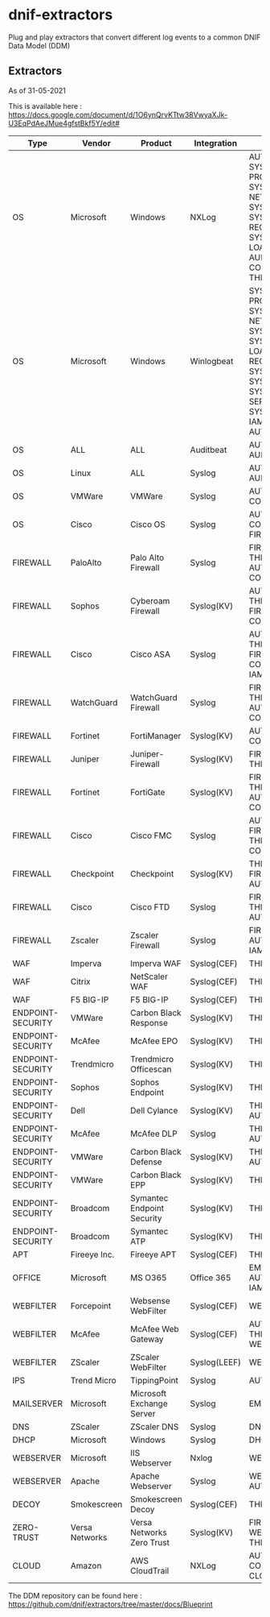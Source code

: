 # dnif-extractors
Plug and play extractors that convert different log events to a common DNIF Data Model (DDM)

## Extractors
As of 31-05-2021

This is available here : https://docs.google.com/document/d/1O6ynQrvKTtw38VwyaXJk-U3EqPdAeJMue4gfstBkf5Y/edit#

| Type              | Vendor         | Product                    | Integration  | Stream                                                                                                                                                    |
| ----------------- | -------------- | -------------------------- | ------------ | --------------------------------------------------------------------------------------------------------------------------------------------------------- |
| OS                | Microsoft      | Windows                    | NXLog        | AUTHENTICATION, SYSMON-PROCESS, SYSMON-NETWORK, SYSMON-FILE, SYSMON-REGISTRY, SYSMON-IMAGE-LOAD, WIN-AUDIT, CONFIGURATION, THREAT, IAM                    |
| OS                | Microsoft      | Windows                    | Winlogbeat   | SYSMON-PROCESS, SYSMON-NETWORK, SYSMON-FILE, SYSMON-IMAGE-LOAD, SYSMON-REGISTRY, SYSMON-WMI, SYSMON-PIPE, SYSMON-SERVICE, SYSMON-DNS, IAM, AUTHENTICATION |
| OS                | ALL            | ALL                        | Auditbeat    | AUTHENTICATION, AUDITD                                                                                                                                    |
| OS                | Linux          | ALL                        | Syslog       | AUTHENTICATION, AUDITD, IAM                                                                                                                               |
| OS                | VMWare         | VMWare                     | Syslog       | AUTHENTICATION, CONFIGURATION                                                                                                                             |
| OS                | Cisco          | Cisco OS                   | Syslog       | AUTHENTICATION, CONFIGURATION, FIREWALL, IAM                                                                                                              |
| FIREWALL          | PaloAlto       | Palo Alto Firewall         | Syslog       | FIREWALL, THREAT, AUTHENTICATION, CONFIGURATION                                                                                                           |
| FIREWALL          | Sophos         | Cyberoam Firewall          | Syslog(KV)   | AUTHENTICATION, THREAT, FIREWALL, IAM, CONFIGURATION                                                                                                      |
| FIREWALL          | Cisco          | Cisco ASA                  | Syslog       | AUTHENTICATION, THREAT, FIREWALL, CONFIGURATION, IAM                                                                                                      |
| FIREWALL          | WatchGuard     | WatchGuard Firewall        | Syslog       | FIREWALL, THREAT, AUTHENTICATION, CONFIGURATION                                                                                                           |
| FIREWALL          | Fortinet       | FortiManager               | Syslog(KV)   | AUTHENTICATION, CONFIGURATION                                                                                                                             |
| FIREWALL          | Juniper        | Juniper-Firewall           | Syslog(KV)   | FIREWALL, THREAT                                                                                                                                          |
| FIREWALL          | Fortinet       | FortiGate                  | Syslog(KV)   | FIREWALL, THREAT, AUTHENTICATION, CONFIGURATION                                                                                                           |
| FIREWALL          | Cisco          | Cisco FMC                  | Syslog       | AUTHENTICATION, FIREWALL, THREAT, CONFIGURATION                                                                                                           |
| FIREWALL          | Checkpoint     | Checkpoint                 | Syslog(KV)   | THREAT, FIREWALL, AUTHENTICATION                                                                                                                          |
| FIREWALL          | Cisco          | Cisco FTD                  | Syslog       | FIREWALL, THREAT, AUTHENTICATION                                                                                                                          |
| FIREWALL          | Zscaler        | Zscaler Firewall           | Syslog       | FIREWALL, AUTHENTICATION, IAM, THREAT                                                                                                                     |
| WAF               | Imperva        | Imperva WAF                | Syslog(CEF)  | THREAT                                                                                                                                                    |
| WAF               | Citrix         | NetScaler WAF              | Syslog(CEF)  | THREAT                                                                                                                                                    |
| WAF               | F5 BIG-IP      | F5 BIG-IP                  | Syslog(CEF)  | THREAT                                                                                                                                                    |
| ENDPOINT-SECURITY | VMWare         | Carbon Black Response      | Syslog(KV)   | THREAT                                                                                                                                                    |
| ENDPOINT-SECURITY | McAfee         | McAfee EPO                 | Syslog(KV)   | THREAT                                                                                                                                                    |
| ENDPOINT-SECURITY | Trendmicro     | Trendmicro Officescan      | Syslog(KV)   | THREAT                                                                                                                                                    |
| ENDPOINT-SECURITY | Sophos         | Sophos Endpoint            | Syslog(KV)   | THREAT, IAM                                                                                                                                               |
| ENDPOINT-SECURITY | Dell           | Dell Cylance               | Syslog(KV)   | THREAT, IAM, AUTHENTICATION                                                                                                                               |
| ENDPOINT-SECURITY | McAfee         | McAfee DLP                 | Syslog       | THREAT, AUTHENTICATION                                                                                                                                    |
| ENDPOINT-SECURITY | VMWare         | Carbon Black Defense       | Syslog(KV)   | THREAT, AUTHENTICATION                                                                                                                                    |
| ENDPOINT-SECURITY | VMWare         | Carbon Black EPP           | Syslog(KV)   | THREAT                                                                                                                                                    |
| ENDPOINT-SECURITY | Broadcom       | Symantec Endpoint Security | Syslog(KV)   | THREAT                                                                                                                                                    |
| ENDPOINT-SECURITY | Broadcom       | Symantec ATP               | Syslog(KV)   | THREAT                                                                                                                                                    |
| APT               | Fireeye Inc.   | Fireeye APT                | Syslog(CEF)  | THREAT                                                                                                                                                    |
| OFFICE            | Microsoft      | MS O365                    | Office 365   | EMAIL-GATEWAY, AUTHENTICATION, IAM, DOCUMENTS                                                                                                             |
| WEBFILTER         | Forcepoint     | Websense WebFilter         | Syslog(CEF)  | WEBFILTER                                                                                                                                                 |
| WEBFILTER         | McAfee         | McAfee Web Gateway         | Syslog(CEF)  | AUTHENTICATION, THREAT, WEBFILTER                                                                                                                         |
| WEBFILTER         | ZScaler        | ZScaler WebFilter          | Syslog(LEEF) | WEBFILTER                                                                                                                                                 |
| IPS               | Trend Micro    | TippingPoint               | Syslog       | AUTHENTICATION                                                                                                                                            |
| MAILSERVER        | Microsoft      | Microsoft Exchange Server  | Syslog       | EMAIL-GATEWAY                                                                                                                                             |
| DNS               | ZScaler        | ZScaler DNS                | Syslog       | DNS                                                                                                                                                       |
| DHCP              | Microsoft      | Windows                    | Syslog       | DHCP                                                                                                                                                      |
| WEBSERVER         | Microsoft      | IIS Webserver              | Nxlog        | WEBSERVER                                                                                                                                                 |
| WEBSERVER         | Apache         | Apache Webserver           | Syslog       | WEBSERVER, AUTHENTICATION                                                                                                                                 |
| DECOY             | Smokescreen    | Smokescreen Decoy          | Syslog(CEF)  | THREAT                                                                                                                                                    |
| ZERO-TRUST        | Versa Networks | Versa Networks Zero Trust  | Syslog(KV)   | FIREWALL, WEBFILTER, THREAT                                                                                                                               |
| CLOUD             | Amazon         | AWS CloudTrail             | NXLog        | AUTHENTICATION, CONFIGURATION, CLOUDTRAIL, IAM                                                                                                            |

The DDM repository can be found here : https://github.com/dnif/extractors/tree/master/docs/Blueprint 
